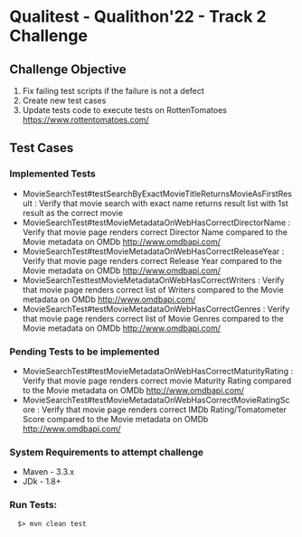 # Qualitest - Qualithon'22 - Track 2 Challenge

## Challenge Objective
1. Fix failing test scripts if the failure is not a defect
2. Create new test cases 
3. Update tests code to execute tests on RottenTomatoes https://www.rottentomatoes.com/

## Test Cases
### Implemented Tests 
- MovieSearchTest#testSearchByExactMovieTitleReturnsMovieAsFirstResult : Verify that movie search with exact name returns result list with 1st result as the correct movie
- MovieSearchTest#testMovieMetadataOnWebHasCorrectDirectorName : Verify that movie page renders correct Director Name compared to the Movie metadata on OMDb http://www.omdbapi.com/ 
- MovieSearchTest#testMovieMetadataOnWebHasCorrectReleaseYear : Verify that movie page renders correct Release Year compared to the Movie metadata on OMDb http://www.omdbapi.com/
- MovieSearchTesttestMovieMetadataOnWebHasCorrectWriters : Verify that movie page renders correct list of Writers compared to the Movie metadata on OMDb http://www.omdbapi.com/
- MovieSearchTest#testMovieMetadataOnWebHasCorrectGenres : Verify that movie page renders correct list of Movie Genres compared to the Movie metadata on OMDb http://www.omdbapi.com/

### Pending Tests to be implemented
- MovieSearchTest#testMovieMetadataOnWebHasCorrectMaturityRating : Verify that movie page renders correct movie Maturity Rating compared to the Movie metadata on OMDb http://www.omdbapi.com/
- MovieSearchTest#testMovieMetadataOnWebHasCorrectMovieRatingScore : Verify that movie page renders correct IMDb Rating/Tomatometer Score compared to the Movie metadata on OMDb http://www.omdbapi.com/


### System Requirements to attempt challenge
 - Maven - 3.3.x
 - JDk   - 1.8+

### Run Tests:
```
  $> mvn clean test
```

